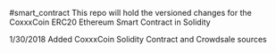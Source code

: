 #smart_contract
This repo will hold the versioned changes for the CoxxxCoin ERC20 Ethereum Smart Contract in Solidity

1/30/2018
Added CoxxxCoin Solidity Contract and Crowdsale sources
